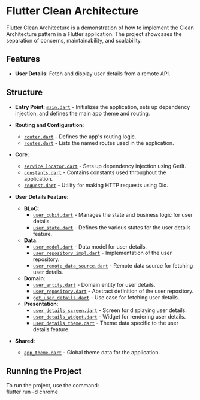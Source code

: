 # Flutter Clean Architecture

Flutter Clean Architecture is a demonstration of how to implement the Clean Architecture pattern in a Flutter application. The project showcases the separation of concerns, maintainability, and scalability.

## Features

- **User Details**: Fetch and display user details from a remote API.
  
## Structure

- **Entry Point**: [`main.dart`](https://github.com/Faezehyas/flutter-clean-architecture/blob/main/lib/main.dart) - Initializes the application, sets up dependency injection, and defines the main app theme and routing.
  
- **Routing and Configuration**:
  - [`router.dart`](https://github.com/Faezehyas/flutter-clean-architecture/blob/main/lib/config/router.dart) - Defines the app's routing logic.
  - [`routes.dart`](https://github.com/Faezehyas/flutter-clean-architecture/blob/main/lib/config/routes.dart) - Lists the named routes used in the application.
  
- **Core**:
  - [`service_locator.dart`](https://github.com/Faezehyas/flutter-clean-architecture/blob/main/lib/core/dependency_injection/service_locator.dart) - Sets up dependency injection using GetIt.
  - [`constants.dart`](https://github.com/Faezehyas/flutter-clean-architecture/blob/main/lib/core/utils/constants.dart) - Contains constants used throughout the application.
  - [`request.dart`](https://github.com/Faezehyas/flutter-clean-architecture/blob/main/lib/core/utils/request.dart) - Utility for making HTTP requests using Dio.
  
- **User Details Feature**:
  - **BLoC**:
    - [`user_cubit.dart`](https://github.com/Faezehyas/flutter-clean-architecture/blob/main/lib/features/user_details/blocs/user_cubit.dart) - Manages the state and business logic for user details.
    - [`user_state.dart`](https://github.com/Faezehyas/flutter-clean-architecture/blob/main/lib/features/user_details/blocs/user_state.dart) - Defines the various states for the user details feature.
  - **Data**:
    - [`user_model.dart`](https://github.com/Faezehyas/flutter-clean-architecture/blob/main/lib/features/user_details/data/models/user_model.dart) - Data model for user details.
    - [`user_repository_impl.dart`](https://github.com/Faezehyas/flutter-clean-architecture/blob/main/lib/features/user_details/data/repositories/user_repository_impl.dart) - Implementation of the user repository.
    - [`user_remote_data_source.dart`](https://github.com/Faezehyas/flutter-clean-architecture/blob/main/lib/features/user_details/data/source/remote/user_remote_data_source.dart) - Remote data source for fetching user details.
  - **Domain**:
    - [`user_entity.dart`](https://github.com/Faezehyas/flutter-clean-architecture/blob/main/lib/features/user_details/domain/entities/user_entity.dart) - Domain entity for user details.
    - [`user_repository.dart`](https://github.com/Faezehyas/flutter-clean-architecture/blob/main/lib/features/user_details/domain/repositories/user_repository.dart) - Abstract definition of the user repository.
    - [`get_user_details.dart`](https://github.com/Faezehyas/flutter-clean-architecture/blob/main/lib/features/user_details/domain/usecases/get_user_details.dart) - Use case for fetching user details.
  - **Presentation**:
    - [`user_details_screen.dart`](https://github.com/Faezehyas/flutter-clean-architecture/blob/main/lib/features/user_details/presentation/screens/user_details_screen.dart) - Screen for displaying user details.
    - [`user_details_widget.dart`](https://github.com/Faezehyas/flutter-clean-architecture/blob/main/lib/features/user_details/presentation/widgets/user_details_widget.dart) - Widget for rendering user details.
    - [`user_details_theme.dart`](https://github.com/Faezehyas/flutter-clean-architecture/blob/main/lib/features/user_details/presentation/themes/user_details_theme.dart) - Theme data specific to the user details feature.
  
- **Shared**:
  - [`app_theme.dart`](https://github.com/Faezehyas/flutter-clean-architecture/blob/main/lib/shared/themes/app_theme.dart) - Global theme data for the application.

## Running the Project

To run the project, use the command:  
flutter run -d chrome
